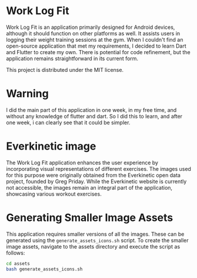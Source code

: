 # Work Log Fit

Work Log Fit is an application primarily designed for Android devices, although it should function on other platforms as well. It assists users in logging their weight training sessions at the gym. When I couldn't find an open-source application that met my requirements, I decided to learn Dart and Flutter to create my own. There is potential for code refinement, but the application remains straightforward in its current form.

This project is distributed under the MIT license.

# Warning

I did the main part of this application in one week, in my free time, and without any knowledge of flutter and dart.
So I did this to learn, and after one week, i can clearly see that it could be simpler.

# Everkinetic image

The Work Log Fit application enhances the user experience by incorporating visual representations of different exercises.
The images used for this purpose were originally obtained from the Everkinetic open data project, founded by Greg Priday. 
While the Everkinetic website is currently not accessible, the images remain an integral part of the application, showcasing various workout exercises.

# Generating Smaller Image Assets

This application requires smaller versions of all the images.
These can be generated using the `generate_assets_icons.sh` script.
To create the smaller image assets, navigate to the assets directory and execute the script as follows:

```bash
cd assets
bash generate_assets_icons.sh
```

